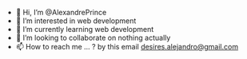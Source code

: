 - 👋 Hi, I’m @AlexandrePrince
- 👀 I’m interested in web development 
- 🌱 I’m currently learning web development 
- 💞️ I’m looking to collaborate on nothing actually 
- 📫 How to reach me ... ? by this email desires.alejandro@gmail.com

<!---
AlexandrePrince/AlexandrePrince is a ✨ special ✨ repository because its `README.md` (this file) appears on your GitHub profile.
You can click the Preview link to take a look at your changes.
--->
